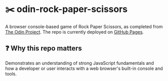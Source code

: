 # ✂️ odin-rock-paper-scissors
A browser console-based game of Rock Paper Scissors, as completed from [The Odin Project](https://www.theodinproject.com/). The repo is currently deployed on [GitHub Pages](https://gsot1.github.io/odin-rock-paper-scissors).

## ❓ Why this repo matters
Demonstrates an understanding of strong JavaScript fundamentals and how a developer or user interacts with a web browser's built-in console and tools.